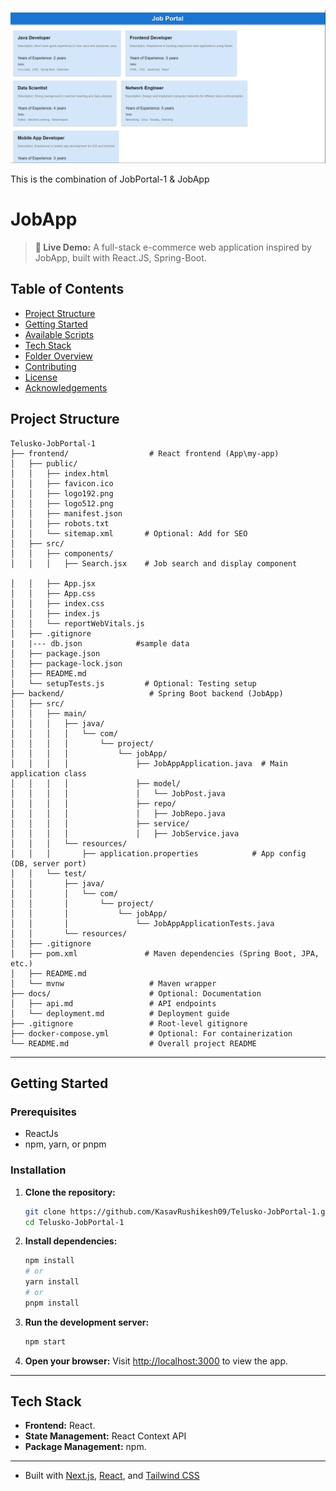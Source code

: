 ![Demo App](https://github.com/KasavRushikesh09/Telusko-JobPortal-1/blob/main/image.png)

This  is the combination of JobPortal-1 & JobApp

# JobApp

> **🚀 Live Demo:**
A full-stack e-commerce web application inspired by JobApp, built with React.JS, Spring-Boot.

## Table of Contents

- [Project Structure](#project-structure)
- [Getting Started](#getting-started)
- [Available Scripts](#available-scripts)
- [Tech Stack](#tech-stack)
- [Folder Overview](#folder-overview)
- [Contributing](#contributing)
- [License](#license)
- [Acknowledgements](#acknowledgements)

## Project Structure

```
Telusko-JobPortal-1
├── frontend/                  # React frontend (App\my-app)
│   ├── public/
│   │   ├── index.html
│   │   ├── favicon.ico
│   │   ├── logo192.png
│   │   ├── logo512.png
│   │   ├── manifest.json
│   │   ├── robots.txt
│   │   └── sitemap.xml       # Optional: Add for SEO
│   ├── src/
│   │   ├── components/
│   │   │   ├── Search.jsx    # Job search and display component

│   │   ├── App.jsx
│   │   ├── App.css
│   │   ├── index.css
│   │   ├── index.js
│   │   └── reportWebVitals.js
│   ├── .gitignore
|   |--- db.json            #sample data
│   ├── package.json
│   ├── package-lock.json
│   ├── README.md
│   └── setupTests.js         # Optional: Testing setup
├── backend/                   # Spring Boot backend (JobApp)
│   ├── src/
│   │   ├── main/
│   │   │   ├── java/
│   │   │   │   └── com/
│   │   │   │       └── project/
│   │   │   │           └── jobApp/
│   │   │   │               ├── JobAppApplication.java  # Main application class
│   │   │   │               ├── model/
│   │   │   │               │   └── JobPost.java
│   │   │   │               ├── repo/
│   │   │   │               │   ├── JobRepo.java
│   │   │   │               ├── service/
│   │   │   │               │   ├── JobService.java
│   │   │   └── resources/
│   │   │       ├── application.properties            # App config (DB, server port)
│   │   └── test/
│   │       ├── java/
│   │       │   └── com/
│   │       │       └── project/
│   │       │           └── jobApp/
│   │       │               └── JobAppApplicationTests.java
│   │       └── resources/
│   ├── .gitignore
│   ├── pom.xml               # Maven dependencies (Spring Boot, JPA, etc.)
│   ├── README.md
│   └── mvnw                   # Maven wrapper
├── docs/                      # Optional: Documentation
│   ├── api.md                 # API endpoints
│   └── deployment.md          # Deployment guide
├── .gitignore                 # Root-level gitignore
├── docker-compose.yml         # Optional: For containerization
└── README.md                  # Overall project README
```

---

## Getting Started

### Prerequisites

- ReactJs
- npm, yarn, or pnpm

### Installation

1. **Clone the repository:**
   ```bash
   git clone https://github.com/KasavRushikesh09/Telusko-JobPortal-1.git
   cd Telusko-JobPortal-1
   ```

2. **Install dependencies:**
   ```bash
   npm install
   # or
   yarn install
   # or
   pnpm install
   ```

3. **Run the development server:**
   ```bash
   npm start
   ```

4. **Open your browser:**
   Visit [http://localhost:3000](http://localhost:3001) to view the app.

---

## Tech Stack

- **Frontend:** React.
- **State Management:** React Context API
- **Package Management:** npm.

---

- Built with [Next.js](https://nextjs.org/), [React](https://react.dev/), and [Tailwind CSS](https://tailwindcss.com/) 

